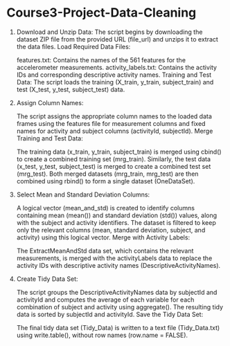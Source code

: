 # Course3-Project-Data-Cleaning

1. Download and Unzip Data:
   The script begins by downloading the dataset ZIP file from the provided URL (file_url) and unzips it to extract the data files. 
   Load Required Data Files:

   features.txt: Contains the names of the 561 features for the accelerometer measurements.
   activity_labels.txt: Contains the activity IDs and corresponding descriptive activity names.
   Training and Test Data: The script loads the training (X_train, y_train, subject_train) and test (X_test, y_test, subject_test) data.

2. Assign Column Names:

   The script assigns the appropriate column names to the loaded data frames using the features file for measurement columns and fixed names for activity and subject columns (activityId, subjectId).
   Merge Training and Test Data:

   The training data (x_train, y_train, subject_train) is merged using cbind() to create a combined training set (mrg_train).
   Similarly, the test data (x_test, y_test, subject_test) is merged to create a combined test set (mrg_test).
   Both merged datasets (mrg_train, mrg_test) are then combined using rbind() to form a single dataset (OneDataSet).

3. Select Mean and Standard Deviation Columns:

   A logical vector (mean_and_std) is created to identify columns containing mean (mean()) and standard deviation (std()) values, along with the subject and activity identifiers.
   The dataset is filtered to keep only the relevant columns (mean, standard deviation, subject, and activity) using this logical vector.
   Merge with Activity Labels:

   The ExtractMeanAndStd data set, which contains the relevant measurements, is merged with the activityLabels data to replace the activity IDs with descriptive activity names (DescriptiveActivityNames).

4. Create Tidy Data Set:

   The script groups the DescriptiveActivityNames data by subjectId and activityId and computes the average of each variable for each combination of subject and activity using aggregate().
   The resulting tidy data is sorted by subjectId and activityId.
   Save the Tidy Data Set:

   The final tidy data set (Tidy_Data) is written to a text file (Tidy_Data.txt) using write.table(), without row names (row.name = FALSE).

